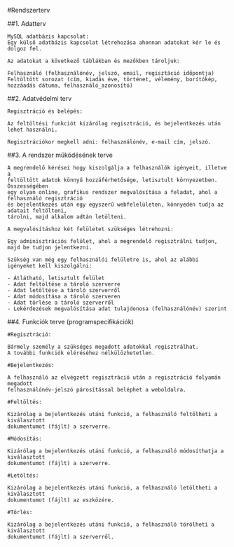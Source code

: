 #Rendszerterv



##1. Adatterv
	
	MySQL adatbázis kapcsolat:
	Egy külső adatbázis kapcsolat létrehozása ahonnan adatokat kér le és dolgoz fel.
	
	Az adatokat a következő táblákban és mezőkben tároljuk:
	
	Felhasználó (felhasználónév, jelszó, email, regisztáció időpontja)
	Feltöltött sorozat (cím, kiadás éve, történet, vélemény, borítókép, hozzáadás dátuma, felhasználó_azonosító)


##2. Adatvédelmi terv

	Regisztráció és belépés:
	
	Az feltöltési funkciót kizárólag regisztráció, és bejelentkezés után lehet használni. 
	
	Regisztrációkor megkell adni: felhasználónév, e-mail cím, jelszó. 
	

##3. A rendszer működésének terve

	A megrendelő kérései hogy kiszolgálja a felhasználók igényeit, illetve a 
	feltöltött adatok könnyű hozzáférhetősége, letisztult környezetben. Összességében 
	egy olyan online, grafikus rendszer megvalósítása a feladat, ahol a felhasználó regisztráció
	és bejelentkezés után egy egyszerű webfelelületen, könnyedén tudja az adatait feltölteni, 
	tárolni, majd alkalom adtán letölteni.
	
	A megvalósításhoz két felületet szükséges létrehozni:
 
	Egy adminisztrációs felület, ahol a megrendelő regisztrálni tudjon, 
	majd be tudjon jelentkezni. 
	
	Szükség van még egy felhasználói felületre is, ahol az alábbi igényeket kell kiszolgálni:
	
	- Átlátható, letisztult felület
	- Adat feltöltése a tároló szerverre
	- Adat letöltése a tároló szerverről
	- Adat módosítása a tároló szerveren
	- Adat törlése a tároló szerverről
	- Lekérdezések megvalósítása adat tulajdonosa (felhasználónév) szerint


##4. Funkciók terve (programspecifikációk)

	#Regisztráció:
	
	Bármely személy a szükséges megadott adatokkal regisztrálhat.
	A további funkciók eléréséhez nélkülözhetetlen.
	
	#Bejelentkezés:
	
	A felhasználó az elvégzett regisztráció után a regisztráció folyamán megadott 
	felhasználónév-jelszó párosítással beléphet a weboldalra.
	
	#Feltöltés:
	
	Kizárólag a bejelentkezés utáni funkció, a felhasználó feltölheti a kiválasztott
	dokumentumot (fájlt) a szerverre.
	
	#Módosítás:
	
	Kizárólag a bejelentkezés utáni funkció, a felhasználó módosíthatja a kiválasztott
	dokumentumot (fájlt) a szerverre.
	
	#Letöltés:
	
	Kizárólag a bejelentkezés utáni funkció, a felhasználó letöltheti a kiválasztott
	dokumentumot (fájlt) az eszközére.
	
	#Törlés:
	
	Kizárólag a bejelentkezés utáni funkció, a felhasználó törölheti a kiválasztott
	dokumentumot (fájlt) a szerverről.	



